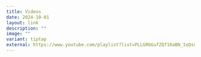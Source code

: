 ```yaml
---
title: Videos
date: 2024-10-01
layout: link
description: ""
image: ""
variant: tiptap
external: https://www.youtube.com/playlist?list=PLLGRbGufZQf16aBN_IoQsutomyZaqDE2B
---
```

